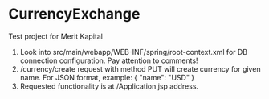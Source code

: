 # CurrencyExchange
Test project for Merit Kapital


1. Look into src/main/webapp/WEB-INF/spring/root-context.xml for DB connection configuration. Pay attention to comments!
2. /currency/create request with method PUT will create currency for given name. For JSON format, example:
  {
    "name": "USD"
  }
3. Requested functionality is at /Application.jsp address.
